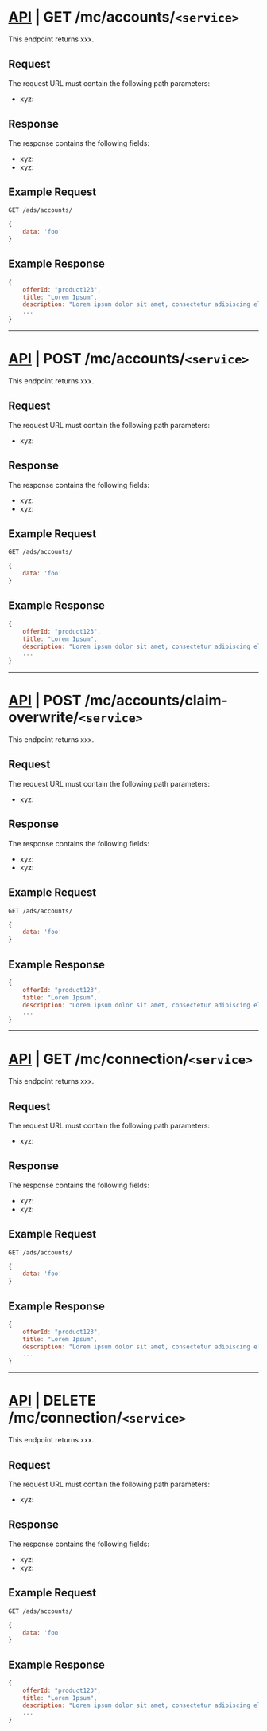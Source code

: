 # [API](../../api.md) | GET /mc/accounts/`<service>`

This endpoint returns xxx.

## Request

The request URL must contain the following path parameters:

- xyz: <description>

## Response

The response contains the following fields:

- xyz: <description>
- xyz: <description>

## Example Request

```
GET /ads/accounts/
```

```javascript
{
	data: 'foo'
}
```

## Example Response

```javascript
{
	offerId: "product123",
	title: "Lorem Ipsum",
	description: "Lorem ipsum dolor sit amet, consectetur adipiscing elit.",
	...
}
```

----

# [API](../../api.md) | POST /mc/accounts/`<service>`

This endpoint returns xxx.

## Request

The request URL must contain the following path parameters:

- xyz: <description>

## Response

The response contains the following fields:

- xyz: <description>
- xyz: <description>

## Example Request

```
GET /ads/accounts/
```

```javascript
{
	data: 'foo'
}
```

## Example Response

```javascript
{
	offerId: "product123",
	title: "Lorem Ipsum",
	description: "Lorem ipsum dolor sit amet, consectetur adipiscing elit.",
	...
}
```

----

# [API](../../api.md) | POST /mc/accounts/claim-overwrite/`<service>`

This endpoint returns xxx.

## Request

The request URL must contain the following path parameters:

- xyz: <description>

## Response

The response contains the following fields:

- xyz: <description>
- xyz: <description>

## Example Request

```
GET /ads/accounts/
```

```javascript
{
	data: 'foo'
}
```

## Example Response

```javascript
{
	offerId: "product123",
	title: "Lorem Ipsum",
	description: "Lorem ipsum dolor sit amet, consectetur adipiscing elit.",
	...
}
```

----

# [API](../../api.md) | GET /mc/connection/`<service>`

This endpoint returns xxx.

## Request

The request URL must contain the following path parameters:

- xyz: <description>

## Response

The response contains the following fields:

- xyz: <description>
- xyz: <description>

## Example Request

```
GET /ads/accounts/
```

```javascript
{
	data: 'foo'
}
```

## Example Response

```javascript
{
	offerId: "product123",
	title: "Lorem Ipsum",
	description: "Lorem ipsum dolor sit amet, consectetur adipiscing elit.",
	...
}
```

----

# [API](../../api.md) | DELETE /mc/connection/`<service>`

This endpoint returns xxx.

## Request

The request URL must contain the following path parameters:

- xyz: <description>

## Response

The response contains the following fields:

- xyz: <description>
- xyz: <description>

## Example Request

```
GET /ads/accounts/
```

```javascript
{
	data: 'foo'
}
```

## Example Response

```javascript
{
	offerId: "product123",
	title: "Lorem Ipsum",
	description: "Lorem ipsum dolor sit amet, consectetur adipiscing elit.",
	...
}
```
